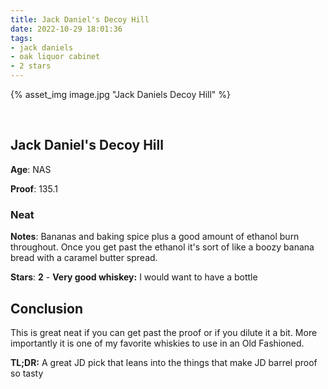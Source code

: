 ```yaml
---
title: Jack Daniel's Decoy Hill
date: 2022-10-29 18:01:36
tags:
- jack daniels
- oak liquor cabinet
- 2 stars
---
```


{% asset_img image.jpg "Jack Daniels Decoy Hill" %}

&nbsp;

## Jack Daniel's Decoy Hill

**Age**: NAS

**Proof**: 135.1

### Neat

**Notes**: Bananas and baking spice plus a good amount of ethanol burn throughout. Once you get past the ethanol it's sort of like a boozy banana bread with a caramel butter spread.

**Stars**: **2** - **Very good whiskey:** I would want to have a bottle


## Conclusion

This is great neat if you can get past the proof or if you dilute it a bit. More importantly it is one of my favorite whiskies to use in an Old Fashioned.

**TL;DR:** A great JD pick that leans into the things that make JD barrel proof so tasty

